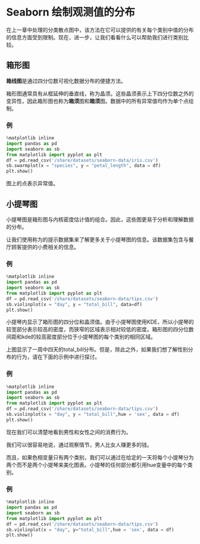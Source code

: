 # Seaborn 绘制观测值的分布

在上一章中处理的分类散点图中，该方法在它可以提供的有关每个类别中值的分布的信息方面受到限制。现在，进一步，让我们看看什么可以帮助我们进行类别比较。

## 箱形图

**箱线图**是通过四分位数可视化数据分布的便捷方法。

箱形图通常具有从框延伸的垂直线，称为晶须。这些晶须表示上下四分位数之外的变异性，因此箱形图也称为**箱须**图和**箱须**图。数据中的所有异常值均作为单个点绘制。

### 例

```python
%matplotlib inline
import pandas as pd
import seaborn as sb
from matplotlib import pyplot as plt
df = pd.read_csv('/share/datasets/seaborn-data/iris.csv')
sb.swarmplot(x = "species", y = "petal_length", data = df)
plt.show()
```

图上的点表示异常值。

## 小提琴图

小提琴图是箱形图与内核密度估计值的组合。因此，这些图更易于分析和理解数据的分布。

让我们使用称为的提示数据集来了解更多关于小提琴图的信息。该数据集包含与餐厅顾客提供的小费相关的信息。

### 例

```python
%matplotlib inline
import pandas as pd
import seaborn as sb
from matplotlib import pyplot as plt
df = pd.read_csv('/share/datasets/seaborn-data/tips.csv')
sb.violinplot(x = "day", y = "total_bill", data=df)
plt.show()
```

小提琴内显示了箱形图的四分位和晶须值。由于小提琴图使用KDE，所以小提琴的较宽部分表示较高的密度，而狭窄的区域表示相对较低的密度。箱形图的四分位数间距和kde的较高密度部分位于小提琴图的每个类别的相同区域。

上图显示了一周中四天的total_bill分布。但是，除此之外，如果我们想了解性别分布的行为，请在下面的示例中进行探讨。

### 例

```python
%matplotlib inline
import pandas as pd
import seaborn as sb
from matplotlib import pyplot as plt
df = pd.read_csv('/share/datasets/seaborn-data/tips.csv')
sb.violinplot(x = "day", y = "total_bill",hue = 'sex', data = df)
plt.show()
```

现在我们可以清楚地看到男性和女性之间的消费行为。

我们可以很容易地说，通过观察情节，男人比女人赚更多的钱。



而且，如果色相变量只有两个类别，我们可以通过在给定的一天将每个小提琴分为两个而不是两个小提琴来美化图表。小提琴的任何部分都引用hue变量中的每个类别。

### 例

```python
%matplotlib inline
import pandas as pd
import seaborn as sb
from matplotlib import pyplot as plt
df = pd.read_csv('/share/datasets/seaborn-data/tips.csv')
sb.violinplot(x = "day", y="total_bill",hue = 'sex', data = df)
plt.show()
```
<code class=gatsby-kernelname data-language=python></code>
